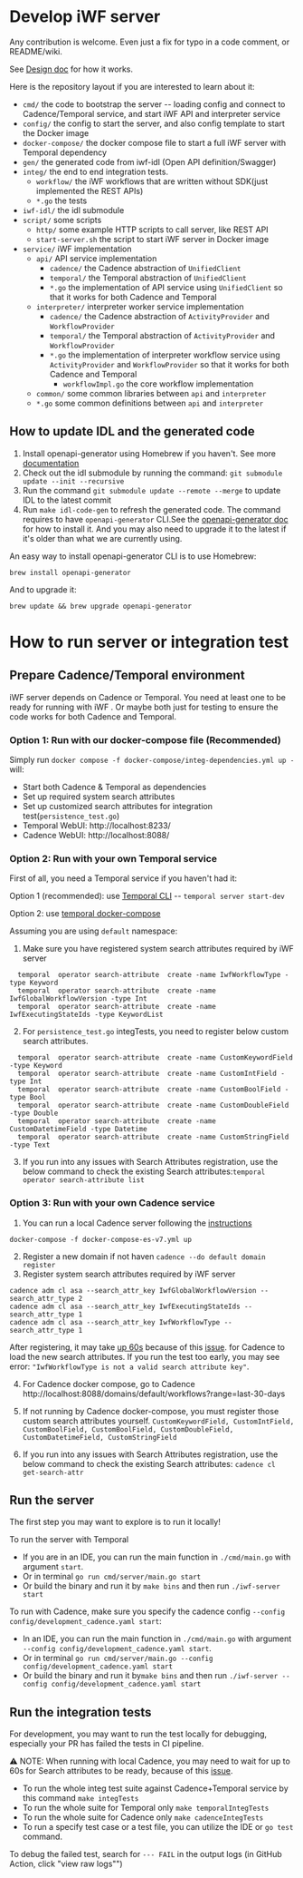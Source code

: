 # Develop iWF server

Any contribution is welcome. Even just a fix for typo in a code comment, or README/wiki.

See [Design doc](https://docs.google.com/document/d/1BpJuHf67ibaOWmN_uWw_pbrBVyb6U1PILXyzohxA5Ms/edit) for how it works.

Here is the repository layout if you are interested to learn about it:

* `cmd/` the code to bootstrap the server -- loading config and connect to Cadence/Temporal service, and start iWF API
  and interpreter service
* `config/` the config to start the server, and also config template to start the Docker image
* `docker-compose/` the docker compose file to start a full iWF server with Temporal dependency
* `gen/` the generated code from iwf-idl (Open API definition/Swagger)
* `integ/` the end to end integration tests.
    * `workflow/` the iWF workflows that are written without SDK(just implemented the REST APIs)
    * `*.go` the tests
* `iwf-idl/` the idl submodule
* `script/` some scripts
    * `http/` some example HTTP scripts to call server, like REST API
    * `start-server.sh` the script to start iWF server in Docker image
* `service/` iWF implementation
    * `api/` API service implementation
        * `cadence/` the Cadence abstraction of `UnifiedClient`
        * `temporal/` the Temporal abstraction of `UnifiedClient`
        * `*.go` the implementation of API service using `UnifiedClient` so that it works for both Cadence and Temporal
    * `interpreter/` interpreter worker service implementation
        * `cadence/` the Cadence abstraction of `ActivityProvider` and `WorkflowProvider`
        * `temporal/` the Temporal abstraction of `ActivityProvider` and `WorkflowProvider`
        * `*.go` the implementation of interpreter workflow service using `ActivityProvider` and `WorkflowProvider` so
          that it works for both Cadence and Temporal
            * `workflowImpl.go` the core workflow implementation
    * `common/` some common libraries between `api` and `interpreter`
    * `*.go` some common definitions between `api` and `interpreter`

## How to update IDL and the generated code

1. Install openapi-generator using Homebrew if you haven't. See
   more [documentation](https://openapi-generator.tech/docs/installation)
2. Check out the idl submodule by running the command: `git submodule update --init --recursive`
3. Run the command `git submodule update --remote --merge` to update IDL to the latest commit
4. Run `make idl-code-gen` to refresh the generated code. The command requires to have `openapi-generator` CLI.See
   the [openapi-generator doc](https://openapi-generator.tech/docs/installation/) for how to install it. And you may
   also need to upgrade it to the latest if it's older than what we are currently using.

An easy way to install openapi-generator CLI is to use Homebrew:

```
brew install openapi-generator

```

And to upgrade it:

```
brew update && brew upgrade openapi-generator

```

# How to run server or integration test

## Prepare Cadence/Temporal environment
iWF server depends on Cadence or Temporal. You need at least one to be ready for running with iWF .
Or maybe both just for testing to ensure the code works for both Cadence and Temporal. 

### Option 1: Run with our docker-compose file (Recommended)

Simply run `docker compose -f docker-compose/integ-dependencies.yml up -` will:

* Start both Cadence & Temporal as dependencies
* Set up required system search attributes
* Set up customized search attributes for integration test(`persistence_test.go`)
* Temporal WebUI:  http://localhost:8233/
* Cadence WebUI:  http://localhost:8088/

### Option 2: Run with your own Temporal service

First of all, you need a Temporal service if you haven't had it:

Option 1 (recommended): use [Temporal CLI](https://github.com/temporalio/cli) -- `temporal server start-dev`

Option 2: use [temporal docker-compose](https://github.com/temporalio/docker-compose)


Assuming you are using `default` namespace:

1. Make sure you have registered system search attributes required by iWF server

```shell
  temporal  operator search-attribute  create -name IwfWorkflowType -type Keyword
  temporal  operator search-attribute  create -name IwfGlobalWorkflowVersion -type Int 
  temporal  operator search-attribute  create -name IwfExecutingStateIds -type KeywordList 
```

2. For `persistence_test.go` integTests, you need to register below custom search attributes.

```shell
  temporal  operator search-attribute  create -name CustomKeywordField -type Keyword
  temporal  operator search-attribute  create -name CustomIntField -type Int
  temporal  operator search-attribute  create -name CustomBoolField -type Bool
  temporal  operator search-attribute  create -name CustomDoubleField -type Double
  temporal  operator search-attribute  create -name CustomDatetimeField -type Datetime
  temporal  operator search-attribute  create -name CustomStringField -type Text
```

3. If you run into any issues with Search Attributes registration, use the below command to check the existing Search
   attributes:`temporal operator search-attribute list`

### Option 3: Run with your own Cadence service

1. You can run a local Cadence server following the [instructions](https://github.com/uber/cadence/tree/master/docker)

```
docker-compose -f docker-compose-es-v7.yml up
```

2. Register a new domain if not haven `cadence --do default domain register`
3. Register system search attributes required by iWF server

```
cadence adm cl asa --search_attr_key IwfGlobalWorkflowVersion --search_attr_type 2
cadence adm cl asa --search_attr_key IwfExecutingStateIds --search_attr_type 1
cadence adm cl asa --search_attr_key IwfWorkflowType --search_attr_type 1
```

After registering, it may
take [up 60s](https://github.com/uber/cadence/blob/d618e32ac5ea05c411cca08c3e4859e800daa1e0/docker/config_template.yaml#L286)
because of this [issue](https://github.com/uber/cadence/issues/5076). for Cadence to load the new search attributes. If
you run the test too early, you may see error:  `"IwfWorkflowType is not a valid search attribute key"`.

4. For Cadence docker compose, go to Cadence http://localhost:8088/domains/default/workflows?range=last-30-days

5. If not running by Cadence docker-compose, you must register those custom search attributes yourself.
   `CustomKeywordField, CustomIntField, CustomBoolField, CustomBoolField, CustomDoubleField, CustomDatetimeField, CustomStringField`

6. If you run into any issues with Search Attributes registration, use the below command to check the existing Search
   attributes:  `cadence cl get-search-attr`

## Run the server

The first step you may want to explore is to run it locally!

To run the server with Temporal
* If you are in an IDE, you can run the main function in `./cmd/main.go` with argument `start`.
* Or in terminal `go run cmd/server/main.go start`
* Or build the binary and run it by `make bins` and then run `./iwf-server start`

To run with Cadence, make sure you specify the cadence config `--config config/development_cadence.yaml start`:
* In an IDE, you can run the main function in `./cmd/main.go` with argument ` --config config/development_cadence.yaml start`.
* Or in terminal `go run cmd/server/main.go --config config/development_cadence.yaml start`
* Or build the binary and run it by`make bins` and then run `./iwf-server --config config/development_cadence.yaml start`

## Run the integration tests
For development, you may want to run the test locally for debugging, especially your PR has failed the tests in CI pipeline.

:warning: NOTE: When running with local Cadence, you may need to wait for up to 60s for Search attributes to be ready, because of
this [issue](https://github.com/uber/cadence/issues/5076).

* To run the whole integ test suite against Cadence+Temporal service by this command `make integTests`
* To run the whole suite for Temporal only `make temporalIntegTests` 
* To run the whole suite for Cadence only `make cadenceIntegTests`
* To run a specify test case or a test file, you can utilize the IDE or `go test` command.

To debug the failed test, search for `--- FAIL` in the output logs (in GitHub Action, click "view raw logs"") 
